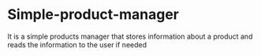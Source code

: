 # Simple-product-manager
It is a simple products manager that stores information about a product and reads the information to the user if needed
